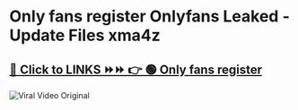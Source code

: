 
 # Only fans register Onlyfans Leaked - Update Files xma4z

## <h2><a href="https://clipsfans.com/Only_fans_register&ref=git">🔗 Click to LINKS ⏩⏩ 👉 🟢 Only fans register </a></h2>

<a href="https://clipsfans.com/Only_fans_register&ref=git" rel="nofollow" data-target="animated-image.originalLink"><img src="https://i.ibb.co.com/xMMVF88/686577567.gif" alt="Viral Video Original" style="max-width: 100%; display: inline-block;" data-target="animated-image.originalImage"></a>


